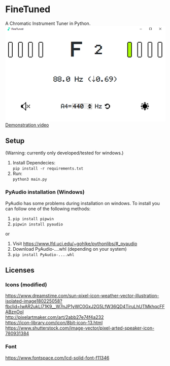 # FineTuned
A Chromatic Instrument Tuner in Python.  
![alt text](https://github.com/VangelisDimi/FineTuned/blob/main/Assets/readme/screenshot.png)  
[Demonstration video](https://www.youtube.com/watch?v=G7uHoLJ0PPk)

## Setup
(Warning: currently only developed/tested for windows.)  
1. Install Dependecies:  
`pip install -r requirements.txt`
2. Run:  
`python3 main.py`
### PyAudio installation (Windows)
PyAudio has some problems during installation on windows. To install you can follow one of the following methods:  
1. `pip install pipwin`  
2. `pipwin install pyaudio`

or

1. Visit https://www.lfd.uci.edu/~gohlke/pythonlibs/#_pyaudio  
2. Download PyAudio‑....whl (depending on your system)
3. `pip install PyAudio‑....whl`
## Licenses
### Icons (modified)
https://www.dreamstime.com/sun-pixel-icon-weather-vector-illustration-isolated-image180225058?fbclid=IwAR2ukLl71K9__W7nJP1yWC0GxJ2G5LfW36QD4TiruLhUTMkhqcFFABznOoI  
http://pixelartmaker.com/art/2abb27e74f4a232  
https://icon-library.com/icon/8bit-icon-13.html  
https://www.shutterstock.com/image-vector/pixel-arted-speaker-icon-780931384
### Font
https://www.fontspace.com/lcd-solid-font-f11346